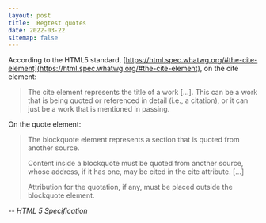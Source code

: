 ```yaml
---
layout: post
title:  Regtest quotes
date: 2022-03-22
sitemap: false
---
```


According to the HTML5 standard, [https://html.spec.whatwg.org/#the-cite-element](https://html.spec.whatwg.org/#the-cite-element), on the cite element:

> The cite element represents the title of a work [...]. This can be a work that is being quoted or referenced in detail (i.e., a citation), or it can just be a work that is mentioned in passing.

On the quote element:

> The blockquote element represents a section that is quoted from another source.
>
> Content inside a blockquote must be quoted from another source, whose address, if it has one, may be cited in the cite attribute. [...]
>
>Attribution for the quotation, if any, must be placed outside the blockquote element.

<cite>-- HTML 5 Specification</cite>
